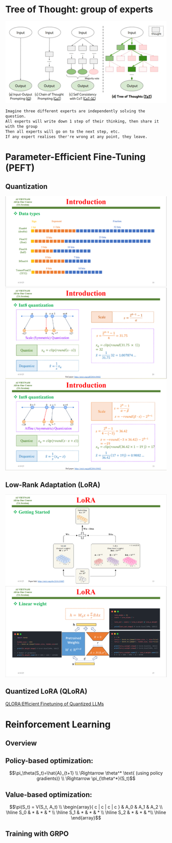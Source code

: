 # Tree of Thought: group of experts
![alt text](image.png)

    Imagine three different experts are independently solving the question.
    All experts will write down 1 step of their thinking, then share it with the group
    Then all experts will go on to the next step, etc.
    If any expert realises ther're wrong at any point, they leave.

# Parameter-Efficient Fine-Tuning (PEFT)
## Quantization
![alt text](image-4.png)
![alt text](image-2.png)
![alt text](image-3.png)
## Low-Rank Adaptation (LoRA)
![alt text](image-5.png)
![alt text](image-6.png)
## Quantized LoRA (QLoRA)
[QLORA:Efficient Finetuning of Quantized LLMs](https://arxiv.org/pdf/2305.14314)


# Reinforcement Learning
## Overview
## Policy-based optimization:
```math
\pi_\theta(S_t)=\hat{A}_{t+1} \\
       \Rightarrow \theta^* \text{ (using policy gradients)} \\
        \Rightarrow \pi_{\theta^*}(S_t)
```
## Value-based optimization:
```math
\pi(S_t) = V(S_t, A_t) \\
\begin{array}{ c |  c |  c |  c }
    & A_0 & A_1 & A_2 \\
\hline
S_0 & * & * & * \\ 
\hline
S_1 & * & * & * \\
\hline  
S_2 & * & * & *\\
\hline    
\end{array}
```

## Training with GRPO
